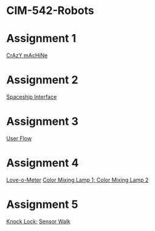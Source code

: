 # CIM-542-Robots


<h1>Assignment 1</h1>
<a href="https://drive.google.com/file/d/1h3pXMha1M8AkFGrF6JaTwsym2Hjk8K0Z/view?usp=sharing">CrAzY mAcHiNe</a>

<h1>Assignment 2</h1>
<a href="https://www.youtube.com/watch?v=m2LBYf1mDKc">Spaceship Interface</a>

<h1>Assignment 3</h1>
<a href="https://docs.google.com/drawings/d/1zXeO_oZjllSLGbfNFW3L1QHmlf4gLuK1GQklKUtUL_0/edit?usp=sharing">User Flow</a>

<h1>Assignment 4</h1>
<a href="https://www.youtube.com/watch?v=tyn9IssG6Z0">Love-o-Meter</a>
<a href="https://www.youtube.com/watch?v=sLzQEc6QKMg">Color Mixing Lamp 1; </a>
<a href="https://www.youtube.com/watch?v=7prndfXMroI">Color Mixing Lamp 2</a>

<h1>Assignment 5</h1>
<a href="https://docs.google.com/document/d/1_kbu91RiB5alhb3YydLoUkxkjV_P0u-EaWbndnNOUtg/edit?usp=sharing">Knock Lock;</a>
<a href="https://docs.google.com/document/d/1Uv0Okb8cDqmgIZYYwew32bNPurJ1uixbpxCN6pAfiws/edit?usp=sharing"> Sensor Walk</a>

